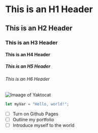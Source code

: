 # This is an H1 Header
## This is an H2 Header
### This is an H3 Header
#### This is an H4 Header
##### This is an H5 Header
###### This is an H6 Header


![Imaage of Yaktocat](https://octodex.github.com/images/yaktocat.png)

``` javascript
let myVar = "Hello, world!";
```

- [ ] Turn on Github Pages
- [ ] Outline my portfolio
- [ ] Introduce myself to the world
